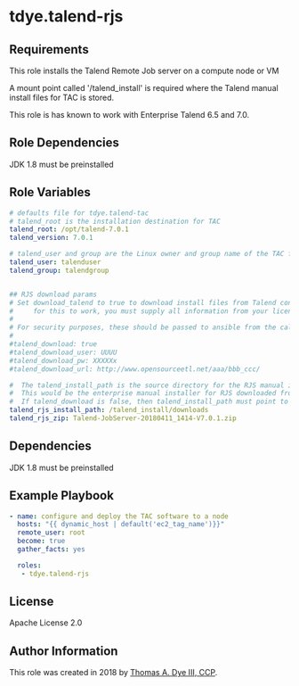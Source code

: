 # tdye.talend-rjs

Requirements
------------

This role installs the Talend Remote Job server on a compute node or VM

A mount point called '/talend_install' is required where the Talend manual install files for TAC is stored.

This role is has known to work with Enterprise Talend 6.5 and 7.0.

Role Dependencies
-----------------
JDK 1.8 must be preinstalled

Role Variables
--------------

```yaml
# defaults file for tdye.talend-tac
# talend_root is the installation destination for TAC
talend_root: /opt/talend-7.0.1
talend_version: 7.0.1

# talend_user and group are the Linux owner and group name of the TAC filesystem
talend_user: talenduser
talend_group: talendgroup


## RJS download params
# Set download_talend to true to download install files from Talend content provider
#     for this to work, you must supply all information from your licensing email sent from Talend
# 
# For security purposes, these should be passed to ansible from the calling process
#
#talend_download: true
#talend_download_user: UUUU
#talend_download_pw: XXXXXx
#talend_download_url: http://www.opensourceetl.net/aaa/bbb_ccc/

#  The talend_install_path is the source directory for the RJS manual installer file.
#  This would be the enterprise manual installer for RJS downloaded from Talend.  Download links are sent with your license file.
#  If talend_download is false, then talend_install_path must point to the pre-downloaded Talend Manual install files
talend_rjs_install_path: /talend_install/downloads
talend_rjs_zip: Talend-JobServer-20180411_1414-V7.0.1.zip

```

Dependencies
------------
JDK 1.8 must be preinstalled

Example Playbook
----------------

```yaml
- name: configure and deploy the TAC software to a node
  hosts: "{{ dynamic_host | default('ec2_tag_name')}}"
  remote_user: root
  become: true
  gather_facts: yes

  roles:
   - tdye.talend-rjs
```

License
-------

Apache License 2.0

Author Information
------------------

This role was created in 2018 by [Thomas A. Dye III, CCP](https://github.com/tdye).

